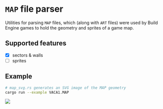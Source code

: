 # `MAP` file parser

Utilities for parsing `MAP` files, which (along with `ART` files) were used by Build Engine games to hold the geometry and sprites of a game map.

## Supported features

* [x] sectors & walls
* [ ] sprites

## Example

```bash
# map_svg.rs generates an SVG image of the MAP geometry
cargo run --example VACA1.MAP
```

![](assets/vaca1.svg)